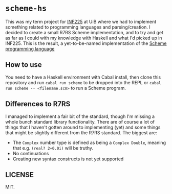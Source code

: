 # `scheme-hs`

This was my term project for [INF225](https://www.uib.no/en/course/INF225) at UiB where we had to implement
something related to programming languages and parsing/creation. I decided to create a small R7RS Scheme
implementation, and to try and get as far as I could with my knowledge with Haskell and what I'd picked up
in INF225. This is the result, a yet-to-be-named implementation of the
[Scheme programming language](https://en.wikipedia.org/wiki/Scheme_%28programming_language%29)

## How to use

You need to have a Haskell environment with Cabal install, then clone this repository and run
`cabal run scheme` to be dropped into the REPL or `cabal run scheme -- <filename.scm>` to run a
Scheme program.

## Differences to R7RS

I managed to implement a fair bit of the standard, though I'm missing a whole bunch standard library
functionality. There are of course a lot of things that I haven't gotten around to implementing (yet)
and some things that might be slightly different from the R7RS standard. The biggest are:

- The `Complex` number type is defined as being a `Complex Double`, meaning that e.g. `(real? 2+0.0i)` will be truthy.
- No continuations
- Creating new syntax constructs is not yet supported

## LICENSE

MIT.
